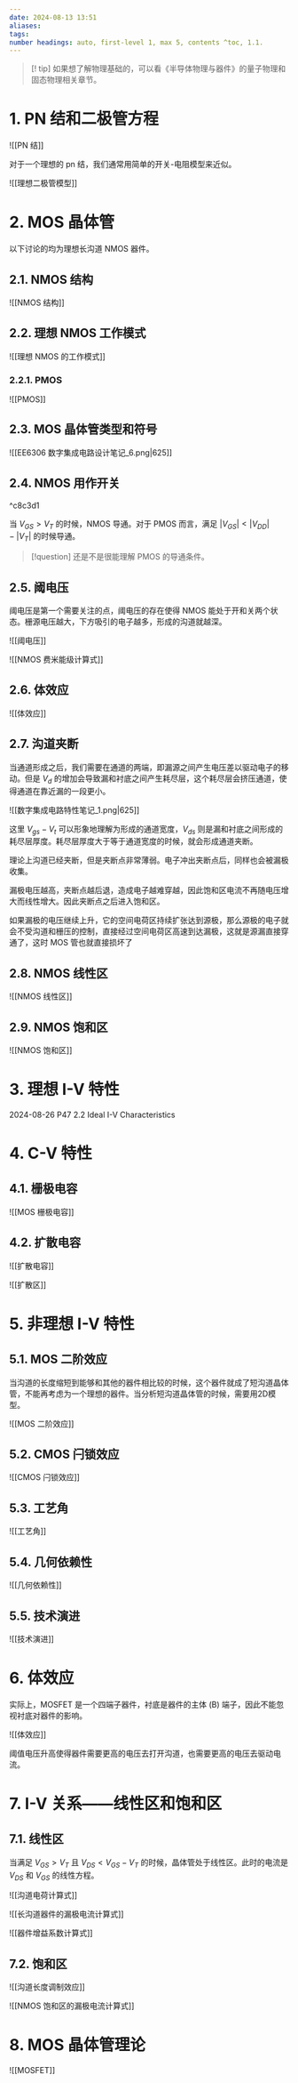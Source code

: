 ```yaml
---
date: 2024-08-13 13:51
aliases: 
tags: 
number headings: auto, first-level 1, max 5, contents ^toc, 1.1.
---
```

>[! tip] 
>如果想了解物理基础的，可以看《半导体物理与器件》的量子物理和固态物理相关章节。


# 1. PN 结和二极管方程

![[PN 结]]

对于一个理想的 pn 结，我们通常用简单的开关-电阻模型来近似。

![[理想二极管模型]]

# 2. MOS 晶体管

以下讨论的均为理想长沟道 NMOS 器件。

## 2.1. NMOS 结构

![[NMOS 结构]]

## 2.2. 理想 NMOS 工作模式

![[理想 NMOS 的工作模式]]
### 2.2.1. PMOS

![[PMOS]]

## 2.3. MOS 晶体管类型和符号

![[EE6306 数字集成电路设计笔记_6.png|625]]

## 2.4. NMOS 用作开关

^c8c3d1

当 $V_{GS}>V_{T}$ 的时候，NMOS 导通。对于 PMOS 而言，满足 $|V_{GS}|<|V_{DD}|-|V_T|$ 的时候导通。 

>[!question]
>还是不是很能理解 PMOS 的导通条件。

## 2.5. 阈电压

阈电压是第一个需要关注的点，阈电压的存在使得 NMOS 能处于开和关两个状态。栅源电压越大，下方吸引的电子越多，形成的沟道就越深。

![[阈电压]]

![[NMOS 费米能级计算式]]

## 2.6. 体效应

![[体效应]]

## 2.7. 沟道夹断

当通道形成之后，我们需要在通道的两端，即漏源之间产生电压差以驱动电子的移动。但是 $V_{d}$ 的增加会导致漏和衬底之间产生耗尽层，这个耗尽层会挤压通道，使得通道在靠近漏的一段更小。

![[数字集成电路特性笔记_1.png|625]]

这里 $V_{gs}-V_{t}$ 可以形象地理解为形成的通道宽度，$V_{ds}$ 则是漏和衬底之间形成的耗尽层厚度。耗尽层厚度大于等于通道宽度的时候，就会形成通道夹断。

理论上沟道已经夹断，但是夹断点非常薄弱。电子冲出夹断点后，同样也会被漏极收集。

漏极电压越高，夹断点越后退，造成电子越难穿越，因此饱和区电流不再随电压增大而线性增大。因此夹断点之后进入饱和区。

如果漏极的电压继续上升，它的空间电荷区持续扩张达到源极，那么源极的电子就会不受沟道和栅压的控制，直接经过空间电荷区高速到达漏极，这就是源漏直接穿通了，这时 MOS 管也就直接损坏了

## 2.8. NMOS 线性区

![[NMOS 线性区]]

## 2.9. NMOS 饱和区

![[NMOS 饱和区]]

# 3. 理想 I-V 特性

2024-08-26 P47 2.2 Ideal I-V Characteristics

# 4. C-V 特性

## 4.1. 栅极电容

![[MOS 栅极电容]]

## 4.2. 扩散电容

![[扩散电容]]

![[扩散区]]

# 5. 非理想 I-V 特性

## 5.1. MOS 二阶效应

当沟道的长度缩短到能够和其他的器件相比较的时候，这个器件就成了短沟道晶体管，不能再考虑为一个理想的器件。当分析短沟道晶体管的时候，需要用2D模型。

![[MOS 二阶效应]]

## 5.2. CMOS 闩锁效应

![[CMOS 闩锁效应]]

## 5.3. 工艺角

![[工艺角]]

## 5.4. 几何依赖性

![[几何依赖性]]

## 5.5. 技术演进

![[技术演进]]


# 6. 体效应

实际上，MOSFET 是一个四端子器件，衬底是器件的主体 (B) 端子，因此不能忽视衬底对器件的影响。

![[体效应]]

阈值电压升高使得器件需要更高的电压去打开沟道，也需要更高的电压去驱动电流。

# 7. I-V 关系——线性区和饱和区

## 7.1. 线性区

当满足 $V_{GS}>V_{T}$ 且 $V_{DS}<V_{GS}-V_{T}$ 的时候，晶体管处于线性区。此时的电流是 $V_{DS}$ 和 $V_{GS}$ 的线性方程。

![[沟道电荷计算式]]

![[长沟道器件的漏极电流计算式]]

![[器件增益系数计算式]]

## 7.2. 饱和区

![[沟道长度调制效应]]

![[NMOS 饱和区的漏极电流计算式]]

# 8. MOS 晶体管理论

![[MOSFET]]
